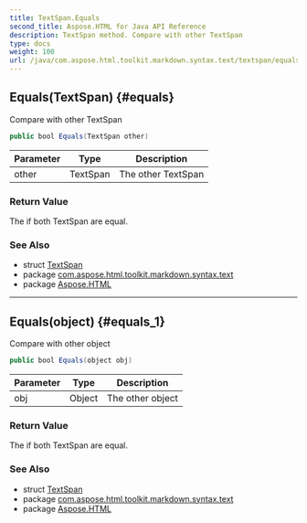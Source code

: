 ```yaml
---
title: TextSpan.Equals
second_title: Aspose.HTML for Java API Reference
description: TextSpan method. Compare with other TextSpan
type: docs
weight: 100
url: /java/com.aspose.html.toolkit.markdown.syntax.text/textspan/equals/
---
```

## Equals(TextSpan) {#equals}

Compare with other TextSpan

```java
public bool Equals(TextSpan other)
```

| Parameter | Type | Description |
| --- | --- | --- |
| other | TextSpan | The other TextSpan |

### Return Value

The if both TextSpan are equal.

### See Also

* struct [TextSpan](../)
* package [com.aspose.html.toolkit.markdown.syntax.text](../../textspan/)
* package [Aspose.HTML](../../../)

---

## Equals(object) {#equals_1}

Compare with other object

```java
public bool Equals(object obj)
```

| Parameter | Type | Description |
| --- | --- | --- |
| obj | Object | The other object |

### Return Value

The if both TextSpan are equal.

### See Also

* struct [TextSpan](../)
* package [com.aspose.html.toolkit.markdown.syntax.text](../../textspan/)
* package [Aspose.HTML](../../../)
